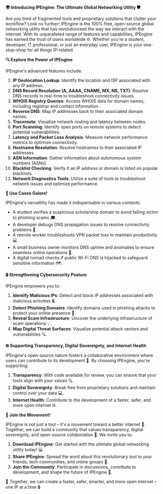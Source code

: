 **🌍 Introducing IPEngine: The Ultimate Global Networking Utility 🛡️**

Are you tired of fragmented tools and proprietary solutions that clutter your workflow? Look no further! IPEngine is the 100% free, open-source global networking utility that has revolutionized the way we interact with the internet. With its unparalleled range of features and capabilities, IPEngine has earned the trust of users worldwide 🌐. Whether you're a student, developer, IT professional, or just an everyday user, IPEngine is your one-stop-shop for all things IP-related.

**🔍 Explore the Power of IPEngine**

IPEngine's advanced features include:

1.  **IP Geolocation Lookup**: Identify the location and ISP associated with any IP address.
2.  **DNS Record Resolution (A, AAAA, CNAME, MX, NS, TXT)**: Resolve DNS records in real-time to troubleshoot connectivity issues.
3.  **WHOIS Registry Queries**: Access WHOIS data for domain names, including registrar and contact information.
4.  **Reverse DNS**: Map IP addresses back to their associated domain names.
5.  **Traceroute**: Visualize network routing and latency between nodes.
6.  **Port Scanning**: Identify open ports on remote systems to detect potential vulnerabilities.
7.  **Latency and Packet Loss Analysis**: Measure network performance metrics to optimize connectivity.
8.  **Hostname Resolution**: Resolve hostnames to their associated IP addresses.
9.  **ASN Information**: Gather information about autonomous system numbers (ASNs).
10. **Blacklist Checking**: Verify if an IP address or domain is listed on popular blacklists.
11. **Network Diagnostics Tools**: Utilize a suite of tools to troubleshoot network issues and optimize performance.

**🚀 Use Cases Galore!**

IPEngine's versatility has made it indispensable in various contexts:

*   A student verifies a suspicious scholarship domain to avoid falling victim to phishing scams 🎓.
*   A developer debugs DNS propagation issues to resolve connectivity problems 🔌.
*   A remote worker troubleshoots VPN packet loss to maintain productivity 💻.
*   A small business owner monitors DNS uptime and anomalies to ensure seamless online operations 💸.
*   A digital nomad checks if public Wi-Fi DNS is hijacked to safeguard sensitive information 🗺️.

**🔒 Strengthening Cybersecurity Posture**

IPEngine empowers you to:

1.  **Identify Malicious IPs**: Detect and block IP addresses associated with malicious activities 🔒.
2.  **Detect Phishing Domains**: Identify domains used in phishing attacks to protect your online presence 🚫.
3.  **Reveal Scam Infrastructure**: Uncover the underlying infrastructure of scam operations 💡.
4.  **Map Digital Threat Surfaces**: Visualize potential attack vectors and vulnerabilities 🔍.

**🌐 Supporting Transparency, Digital Sovereignty, and Internet Health**

IPEngine's open-source nature fosters a collaborative environment where users can contribute to its development 🤝. By choosing IPEngine, you're supporting:

1.  **Transparency**: With code available for review, you can ensure that your tools align with your values 🔍.
2.  **Digital Sovereignty**: Break free from proprietary solutions and maintain control over your data 💻.
3.  **Internet Health**: Contribute to the development of a faster, safer, and more open internet 🌐.

**📢 Join the Movement!**

IPEngine is not just a tool – it's a movement toward a better internet 🚀. Together, we can build a community that values transparency, digital sovereignty, and open-source collaboration 🤝. We invite you to:

1.  **Download IPEngine**: Get started with the ultimate global networking utility today! 💻
2.  **Share IPEngine**: Spread the word about this revolutionary tool to your friends, tech communities, and online groups 📢.
3.  **Join the Community**: Participate in discussions, contribute to development, and shape the future of IPEngine 🤝.

🔁 Together, we can create a faster, safer, smarter, and more open internet – one IP at a time 🔒